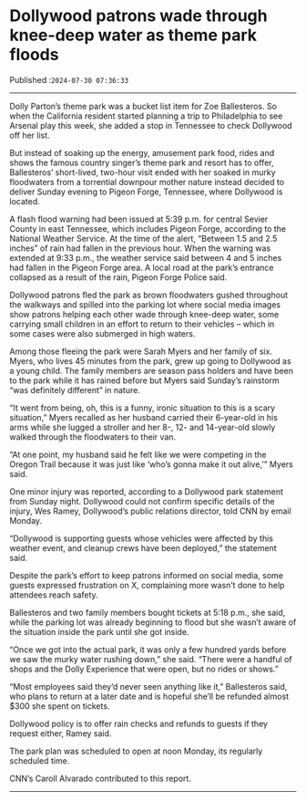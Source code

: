 # Dollywood patrons wade through knee-deep water as theme park floods

Published :`2024-07-30 07:36:33`

---

Dolly Parton’s theme park was a bucket list item for Zoe Ballesteros. So when the California resident started planning a trip to Philadelphia to see Arsenal play this week, she added a stop in Tennessee to check Dollywood off her list.

But instead of soaking up the energy, amusement park food, rides and shows the famous country singer’s theme park and resort has to offer, Ballesteros’ short-lived, two-hour visit ended with her soaked in murky floodwaters from a torrential downpour mother nature instead decided to deliver Sunday evening to Pigeon Forge, Tennessee, where Dollywood is located.

A flash flood warning had been issued at 5:39 p.m. for central Sevier County in east Tennessee, which includes Pigeon Forge, according to the National Weather Service. At the time of the alert, “Between 1.5 and 2.5 inches” of rain had fallen in the previous hour. When the warning was extended at 9:33 p.m., the weather service said between 4 and 5 inches had fallen in the Pigeon Forge area. A local road at the park’s entrance collapsed as a result of the rain, Pigeon Forge Police said.

Dollywood patrons fled the park as brown floodwaters gushed throughout the walkways and spilled into the parking lot where social media images show patrons helping each other wade through knee-deep water, some carrying small children in an effort to return to their vehicles – which in some cases were also submerged in high waters.

Among those fleeing the park were Sarah Myers and her family of six. Myers, who lives 45 minutes from the park, grew up going to Dollywood as a young child. The family members are season pass holders and have been to the park while it has rained before but Myers said Sunday’s rainstorm “was definitely different” in nature.

“It went from being, oh, this is a funny, ironic situation to this is a scary situation,” Myers recalled as her husband carried their 6-year-old in his arms while she lugged a stroller and her 8-, 12- and 14-year-old slowly walked through the floodwaters to their van.

“At one point, my husband said he felt like we were competing in the Oregon Trail because it was just like ‘who’s gonna make it out alive,’” Myers said.

One minor injury was reported, according to a Dollywood park statement from Sunday night. Dollywood could not confirm specific details of the injury, Wes Ramey, Dollywood’s public relations director, told CNN by email Monday.

“Dollywood is supporting guests whose vehicles were affected by this weather event, and cleanup crews have been deployed,” the statement said.

Despite the park’s effort to keep patrons informed on social media, some guests expressed frustration on X, complaining more wasn’t done to help attendees reach safety.

Ballesteros and two family members bought tickets at 5:18 p.m., she said, while the parking lot was already beginning to flood but she wasn’t aware of the situation inside the park until she got inside.

“Once we got into the actual park, it was only a few hundred yards before we saw the murky water rushing down,” she said. “There were a handful of shops and the Dolly Experience that were open, but no rides or shows.”

“Most employees said they’d never seen anything like it,” Ballesteros said, who plans to return at a later date and is hopeful she’ll be refunded almost $300 she spent on tickets.

Dollywood policy is to offer rain checks and refunds to guests if they request either, Ramey said.

The park plan was scheduled to open at noon Monday, its regularly scheduled time.

CNN’s Caroll Alvarado contributed to this report.

---

